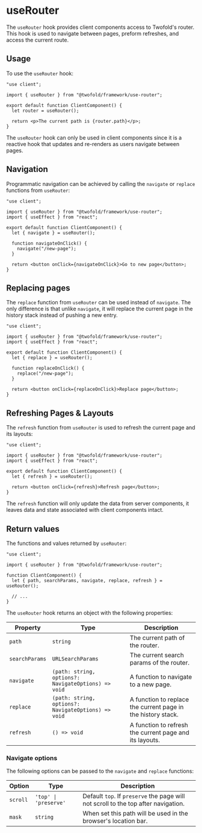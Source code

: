# useRouter

The `useRouter` hook provides client components access to Twofold's router. This hook is used to navigate between pages, preform refreshes, and access the current route.

## Usage

To use the `useRouter` hook:

```tsx
"use client";

import { useRouter } from "@twofold/framework/use-router";

export default function ClientComponent() {
  let router = useRouter();

  return <p>The current path is {router.path}</p>;
}
```

The `useRouter` hook can only be used in client components since it is a reactive hook that updates and re-renders as users navigate between pages.

## Navigation

Programmatic navigation can be achieved by calling the `navigate` or `replace` functions from `useRouter`:

```tsx
"use client";

import { useRouter } from "@twofold/framework/use-router";
import { useEffect } from "react";

export default function ClientComponent() {
  let { navigate } = useRouter();

  function navigateOnClick() {
    navigate("/new-page");
  }

  return <button onClick={navigateOnClick}>Go to new page</button>;
}
```

## Replacing pages

The `replace` function from `useRouter` can be used instead of `navigate`. The only difference is that unlike `navigate`, it will replace the current page in the history stack instead of pushing a new entry.

```tsx
"use client";

import { useRouter } from "@twofold/framework/use-router";
import { useEffect } from "react";

export default function ClientComponent() {
  let { replace } = useRouter();

  function replaceOnClick() {
    replace("/new-page");
  }

  return <button onClick={replaceOnClick}>Replace page</button>;
}
```

## Refreshing Pages & Layouts

The `refresh` function from `useRouter` is used to refresh the current page and its layouts:

```tsx
"use client";

import { useRouter } from "@twofold/framework/use-router";
import { useEffect } from "react";

export default function ClientComponent() {
  let { refresh } = useRouter();

  return <button onClick={refresh}>Refresh page</button>;
}
```

The `refresh` function will only update the data from server components, it leaves data and state associated with client components intact.

## Return values

The functions and values returned by `useRouter`:

```tsx
"use client";

import { useRouter } from "@twofold/framework/use-router";

function ClientComponent() {
  let { path, searchParams, navigate, replace, refresh } = useRouter();

  // ...
}
```

The `useRouter` hook returns an object with the following properties:

| Property       | Type                                                | Description                                                  |
| -------------- | --------------------------------------------------- | ------------------------------------------------------------ |
| `path`         | `string`                                            | The current path of the router.                              |
| `searchParams` | `URLSearchParams`                                   | The current search params of the router.                     |
| `navigate`     | `(path: string, options?: NavigateOptions) => void` | A function to navigate to a new page.                        |
| `replace`      | `(path: string, options?: NavigateOptions) => void` | A function to replace the current page in the history stack. |
| `refresh`      | `() => void`                                        | A function to refresh the current page and its layouts.      |

### Navigate options

The following options can be passed to the `navigate` and `replace` functions:

| Option   | Type                  | Description                                                                        |
| -------- | --------------------- | ---------------------------------------------------------------------------------- |
| `scroll` | `'top' \| 'preserve'` | Default `top`. If `preserve` the page will not scroll to the top after navigation. |
| `mask`   | `string`              | When set this path will be used in the browser's location bar.                     |
